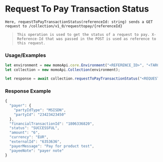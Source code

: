 # Request To Pay Transaction Status

`Here, requestToPayTransactionStatus(referenceId: string) sends a GET request to /collection/v1_0/requesttopay/{referenceId}`

> `This operation is used to get the status of a request to pay. X-Reference-Id that was passed in the POST is used as reference to this request.`

### Usage/Examples

```ts
let environment = new momoApi.core.Environment("<REFERENCE_ID>", "<TARGET_ENVIRONMENT>", "<CALLBACK_URL>", "<OPTIONS>");
let collection = new momoApi.Collection(environment);

let response = await collection.requestToPayTransactionStatus("<REQUEST_REFERENCE_ID>");
```

### Response Example

```ts
{
  "payer": {
    "partyIdType": "MSISDN",
    "partyId": "23423423450"
  },
  "financialTransactionId": "1806336820",
  "status": "SUCCESSFUL",
  "amount": "6",
  "currency": "EUR",
  "externalId": "6353636",
  "payerMessage": "Pay for product test",
  "payeeNote": "payer note"
}
```